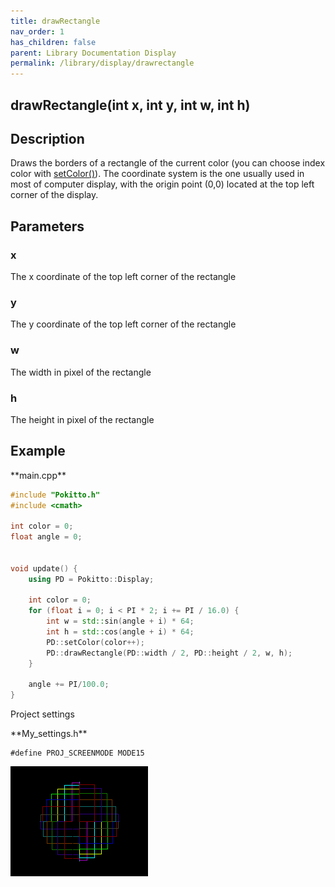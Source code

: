 ```yaml
---
title: drawRectangle
nav_order: 1
has_children: false
parent: Library Documentation Display
permalink: /library/display/drawrectangle
---
```


## drawRectangle(int x, int y, int w, int h)

## Description

Draws the borders of a rectangle of the current color (you can choose index color with [setColor()]({{site.url}}{{site.baseurl}}/library/display/setcolor)).
The coordinate system is the one usually used in most of computer display, with the origin point (0,0) located at the top left corner of the display.

## Parameters

### x
The x coordinate of the top left corner of the rectangle 

### y
The y coordinate of the top left corner of the rectangle

### w
The width in pixel of the rectangle

### h
The height in pixel of the rectangle

## Example

<div class="code-example" markdown="1">
**main.cpp**
</div>


```cpp
#include "Pokitto.h"
#include <cmath>

int color = 0;
float angle = 0;


void update() {
    using PD = Pokitto::Display;

    int color = 0;
    for (float i = 0; i < PI * 2; i += PI / 16.0) {
        int w = std::sin(angle + i) * 64;
        int h = std::cos(angle + i) * 64;
        PD::setColor(color++);
        PD::drawRectangle(PD::width / 2, PD::height / 2, w, h);
    }

    angle += PI/100.0;
}
```

Project settings
<div class="code-example" markdown="1">
**My_settings.h**
</div>

```
#define PROJ_SCREENMODE MODE15
```

<div style="min-width: 33.33%">
    <img src="drawrectangle.gif">
</div>
